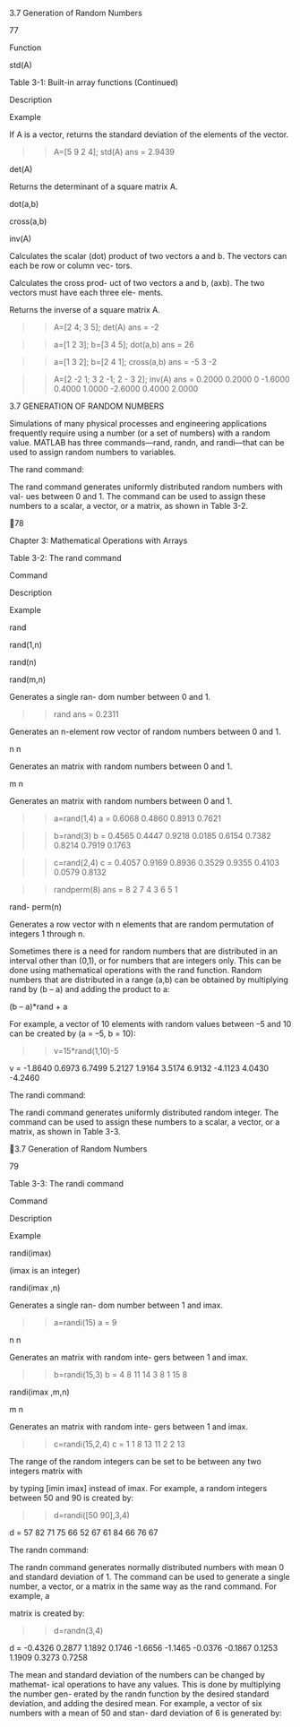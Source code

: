 3.7 Generation of Random Numbers

77

Function

std(A)

Table 3-1: Built-in array functions (Continued)

Description

Example

If A is a vector, returns the
standard deviation of the
elements of the vector.

>> A=[5 9 2 4];
>> std(A)
ans =
    2.9439

det(A)

Returns the determinant of
a square matrix A.

dot(a,b)

cross(a,b)

inv(A)

Calculates the scalar (dot)
product of two vectors a
and b. The vectors can
each be row or column vec-
tors.

Calculates the cross prod-
uct of two vectors a and b,
(axb). The two vectors
must have each three ele-
ments.

Returns the inverse of a
square matrix A.

>> A=[2 4; 3 5];
>> det(A)
ans =
    -2

>> a=[1 2 3];
>> b=[3 4 5];
>> dot(a,b)
ans =
    26

>> a=[1 3 2];
>> b=[2 4 1];
>> cross(a,b)
ans =
    -5     3    -2

>> A=[2 -2 1; 3 2 -1; 2 -
3 2];
>> inv(A)
ans =
    0.2000    0.2000
0
  -1.6000    0.4000
1.0000
  -2.6000    0.4000
2.0000

3.7 GENERATION OF RANDOM NUMBERS

Simulations of many physical processes and engineering applications frequently
require using a number (or a set of numbers) with a random value. MATLAB
has three commands—rand, randn, and randi—that can be used to assign
random numbers to variables.

The rand command:

The rand command generates uniformly distributed random numbers with val-
ues between 0 and 1. The command can be used to assign these numbers to a
scalar, a vector, or a matrix, as shown in Table 3-2.

78

Chapter 3: Mathematical Operations with Arrays

Table 3-2: The rand command

Command

Description

Example

rand

rand(1,n)

rand(n)

rand(m,n)

Generates a single ran-
dom number between 0
and 1.

>> rand
ans =
    0.2311

Generates an n-element
row vector of random
numbers between 0 and 1.

n n

Generates an
matrix with random
numbers between 0 and
1.

m n

Generates an
matrix with random
numbers between 0 and
1.

>> a=rand(1,4)
a =
    0.6068    0.4860    0.8913
0.7621

>> b=rand(3)
b =
  0.4565  0.4447  0.9218
  0.0185  0.6154  0.7382
  0.8214  0.7919  0.1763

>> c=rand(2,4)
c =
  0.4057  0.9169  0.8936
0.3529
  0.9355  0.4103  0.0579
0.8132

>> randperm(8)
ans =
   8   2   7   4   3   6
5   1

rand-
perm(n)

Generates a row vector
with n elements that are
random permutation of
integers 1 through n.

Sometimes  there  is  a  need  for  random  numbers  that  are  distributed  in  an
interval other than (0,1), or for numbers that are integers only. This can be done
using mathematical operations with the rand function. Random numbers that
are distributed in a range (a,b) can be obtained by multiplying rand by (b – a)
and adding the product to a:

(b – a)*rand + a

For example, a vector of 10 elements with random values between –5 and 10 can
be created by (a = –5, b = 10):

>> v=15*rand(1,10)-5

v =
   -1.8640    0.6973    6.7499    5.2127    1.9164    3.5174
6.9132   -4.1123    4.0430   -4.2460

The randi command:

The  randi  command  generates  uniformly  distributed  random  integer.  The
command can be used to assign these numbers to a scalar, a vector, or a matrix,
as shown in Table 3-3.

3.7 Generation of Random Numbers

79

Table 3-3: The randi command

Command

Description

Example

randi(imax)

(imax is an
integer)

randi(imax
,n)

Generates a single ran-
dom number between 1
and imax.

>> a=randi(15)
a =
     9

n n

Generates an
matrix with random inte-
gers between 1 and imax.

>> b=randi(15,3)
b =
     4     8    11
    14     3     8
     1    15     8

randi(imax
,m,n)

m n

Generates an
matrix with random inte-
gers between 1 and imax.

>> c=randi(15,2,4)
c =
     1     1     8    13
    11     2     2    13

The range of the random integers can be set to be between any two integers
  matrix  with

by  typing  [imin  imax]  instead  of  imax.  For  example,  a
random integers between 50 and 90 is created by:

>> d=randi([50 90],3,4)

d =
    57    82    71    75
    66    52    67    61
    84    66    76    67

The randn command:

The randn command generates normally distributed numbers with mean 0 and
standard deviation of 1. The command can be used to generate a single number,
a  vector,  or  a  matrix  in  the  same  way  as  the  rand  command.  For  example,  a

 matrix is created by:

>> d=randn(3,4)

d =
   -0.4326    0.2877     1.1892    0.1746
   -1.6656   -1.1465    -0.0376   -0.1867
    0.1253    1.1909     0.3273    0.7258

The mean and standard deviation of the numbers can be changed by mathemat-
ical operations to have any values. This is done by multiplying the number gen-
erated by the randn function by the desired standard deviation, and adding the
desired mean. For example, a vector of six numbers with a mean of 50 and stan-
dard deviation of 6 is generated by:

